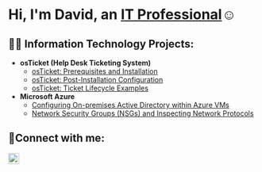 <h1>Hi, I'm David, an <a href="https://linkedin.com/in/david1128">IT Professional</a>☺</h1>

<h2>👨‍💻 Information Technology Projects:</h2>

- <b>osTicket (Help Desk Ticketing System)</b>
  - [osTicket: Prerequisites and Installation](https://github.com/darideivi/osticket-prereqs)
  - [osTicket: Post-Installation Configuration](https://github.com/darideivi/post-install-config)
  - [osTicket: Ticket Lifecycle Examples](https://github.com/darideivi/ticket-lifecycle)
- <b>Microsoft Azure</b>
  - [Configuring On-premises Active Directory within Azure VMs](https://github.com/Darideivi/configure-ad)
  - [Network Security Groups (NSGs) and Inspecting Network Protocols](https://github.com/Darideivi/azure-network-protocols)

<h2>🤳Connect with me:</h2>


[<img align="left" alt="Josh | LinkedIn" width="22px" src="https://cdn.jsdelivr.net/npm/simple-icons@v3/icons/linkedin.svg" />][linkedin]


[linkedin]: https://linkedin.com/in/david1128
